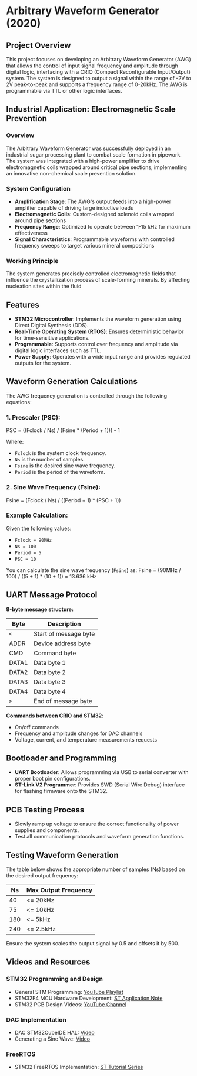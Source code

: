 # Arbitrary Waveform Generator (2020)

## Project Overview

This project focuses on developing an Arbitrary Waveform Generator (AWG) that allows the control of input signal frequency and amplitude through digital logic, interfacing with a CRIO (Compact Reconfigurable Input/Output) system. The system is designed to output a signal within the range of -2V to 2V peak-to-peak and supports a frequency range of 0-20kHz. The AWG is programmable via TTL or other logic interfaces.

## Industrial Application: Electromagnetic Scale Prevention

### Overview
The Arbitrary Waveform Generator was successfully deployed in an industrial sugar processing plant to combat scale formation in pipework. The system was integrated with a high-power amplifier to drive electromagnetic coils wrapped around critical pipe sections, implementing an innovative non-chemical scale prevention solution.

### System Configuration
- **Amplification Stage**: The AWG's output feeds into a high-power amplifier capable of driving large inductive loads
- **Electromagnetic Coils**: Custom-designed solenoid coils wrapped around pipe sections
- **Frequency Range**: Optimized to operate between 1-15 kHz for maximum effectiveness
- **Signal Characteristics**: Programmable waveforms with controlled frequency sweeps to target various mineral compositions

### Working Principle
The system generates precisely controlled electromagnetic fields that influence the crystallization process of scale-forming minerals. By affecting nucleation sites within the fluid

## Features

- **STM32 Microcontroller**: Implements the waveform generation using Direct Digital Synthesis (DDS).
- **Real-Time Operating System (RTOS)**: Ensures deterministic behavior for time-sensitive applications.
- **Programmable**: Supports control over frequency and amplitude via digital logic interfaces such as TTL.
- **Power Supply**: Operates with a wide input range and provides regulated outputs for the system.

## Waveform Generation Calculations

The AWG frequency generation is controlled through the following equations:

### 1. Prescaler (PSC):
PSC = ((Fclock / Ns) / (Fsine * (Period + 1))) - 1

Where:
- `Fclock` is the system clock frequency.
- `Ns` is the number of samples.
- `Fsine` is the desired sine wave frequency.
- `Period` is the period of the waveform.

### 2. Sine Wave Frequency (Fsine):
Fsine = (Fclock / Ns) / ((Period + 1) * (PSC + 1))

### Example Calculation:
Given the following values:
- `Fclock = 90MHz`
- `Ns = 100`
- `Period = 5`
- `PSC = 10`

You can calculate the sine wave frequency (`Fsine`) as:
Fsine = (90MHz / 100) / ((5 + 1) * (10 + 1)) = 13.636 kHz

## UART Message Protocol

**8-byte message structure:**

| Byte | Description              |
| ---- | ------------------------ |
| `<`  | Start of message byte     |
| ADDR | Device address byte       |
| CMD  | Command byte              |
| DATA1| Data byte 1               |
| DATA2| Data byte 2               |
| DATA3| Data byte 3               |
| DATA4| Data byte 4               |
| `>`  | End of message byte       |

**Commands between CRIO and STM32**:
- On/off commands
- Frequency and amplitude changes for DAC channels
- Voltage, current, and temperature measurements requests

## Bootloader and Programming

- **UART Bootloader**: Allows programming via USB to serial converter with proper boot pin configurations.
- **ST-Link V2 Programmer**: Provides SWD (Serial Wire Debug) interface for flashing firmware onto the STM32.

## PCB Testing Process

- Slowly ramp up voltage to ensure the correct functionality of power supplies and components.
- Test all communication protocols and waveform generation functions.

## Testing Waveform Generation

The table below shows the appropriate number of samples (Ns) based on the desired output frequency:

| Ns   | Max Output Frequency |
| ---- | -------------------- |
| 40   | <= 20kHz             |
| 75   | <= 10kHz             |
| 180  | <= 5kHz              |
| 240  | <= 2.5kHz            |

Ensure the system scales the output signal by 0.5 and offsets it by 500.

## Videos and Resources

### STM32 Programming and Design

- General STM Programming: [YouTube Playlist](https://www.youtube.com/playlist?list=PLmY3zqJJdVeNIZ8z_yw7Db9ej3FVG0iLy)
- STM32F4 MCU Hardware Development: [ST Application Note](https://www.st.com/resource/en/application_note/dm00115714-getting-started-with-stm32f4xxxx-mcu-hardware-development-stmicroelectronics.pdf)
- STM32 PCB Design Videos: [YouTube Channel](https://www.youtube.com/c/PhilS94/featured)
  
### DAC Implementation

- DAC STM32CubeIDE HAL: [Video](https://www.youtube.com/watch?v=xe7KIdRFRoI&ab_channel=Weblearning)
- Generating a Sine Wave: [Video](https://www.youtube.com/watch?v=6Z1L6ox63j0&t=608s&ab_channel=ControllersTech)

### FreeRTOS

- STM32 FreeRTOS Implementation: [ST Tutorial Series](https://www.youtube.com/playlist?list=PLnMKNibPkDnFeFV4eBfDQ9e5IrGL_dx1Q)
